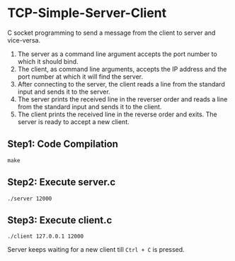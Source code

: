 # TCP-Simple-Server-Client
C socket programming to send a message from the client to server and vice-versa.  
  
1. The server as a command line argument accepts the port number to which it should bind.  
2. The client, as command line arguments, accepts the IP address and the port number at which it will find the server.  
3. After connecting to the server, the client reads a line from the standard input and sends it to the server.  
4. The server prints the received line in the reverser order and reads a line from the standard input and sends it to the client.  
5. The client prints the received line in the reverse order and exits. The server is ready to accept a new client.  

## Step1: Code Compilation
`make`

## Step2: Execute server.c
`./server 12000`

## Step3: Execute client.c
`./client 127.0.0.1 12000`  
  
Server keeps waiting for a new client till `Ctrl + C` is pressed.
